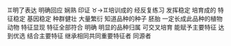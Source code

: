 ♊︎明了表达 明确回应 娴熟 印证
♉︎→♊︎培训成的 经反复练习 发挥稳定
培育成的 特征稳定 基因稳定 种群健壮 大量繁衍
知道品种的种子 胚胎 一定长成此品种的植物 动物
特征显现 特征全部符合 明确 明显的品种归属
可交叉培育 能赋予主要特征 达到优选 结合主要特征
继承相同共同重要特征者 同源者
